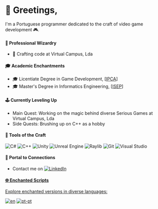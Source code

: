 # 👋 Greetings,

I'm a Portuguese programmer dedicated to the craft of video game development :video_game:.

#### 💼 Professional Wizardry

- 🏢 Crafting code at Virtual Campus, Lda

#### 🎓 Academic Enchantments

- 🎓 Licentiate Degree in Game Development, [<a href="https://est.ipca.pt/en/curso/digital-games-development/">IPCA<a/>]
- 🎓 Master's Degree in Informatics Engineering, [<a href="https://www.isep.ipp.pt/Course/Course/87">ISEP<a/>]

#### 🕹️ Currently Leveling Up

- Main Quest: Working on the magic behind diverse Serious Games at Virtual Campus, Lda
- Side Quests: Brushing up on C++ as a hobby

#### 🎨 Tools of the Craft

![C#](https://img.shields.io/badge/C%23-blue?style=flat&logo=csharp)
![C++](https://img.shields.io/badge/C%2B%2B-blue?style=flat&logo=cplusplus)
![Unity](https://img.shields.io/badge/Unity-blue?style=flat&logo=unity)
![Unreal Engine](https://img.shields.io/badge/Unreal%20Engine-blue?style=flat&logo=unrealengine)
![Raylib](https://img.shields.io/badge/Raylib-blue?style=flat&logo=raylib)
![Git](https://img.shields.io/badge/Git-blue?style=flat&logo=git)
![Visual Studio](https://img.shields.io/badge/Visual%20Studio-blue?style=flat&logo=visualstudio)

#### 🚪 Portal to Connections

- Contact me on <a href="https://www.linkedin.com/in/ricardodfcosta/"><img alt="LinkedIn" src="https://img.shields.io/badge/LinkedIn-blue?style=social&logo=linkedin"/> 

#### 🌐 Enchanted Scripts

Explore enchanted versions in diverse languages:

[![en](https://img.shields.io/badge/readme-en-green.svg)](https://github.com/shokapiku/shokapiku/blob/main/README.md)
[![pt-pt](https://img.shields.io/badge/readme-pt--pt-yellow.svg)](https://github.com/shokapiku/shokapiku/blob/main/README.pt-pt.md)

